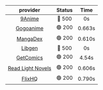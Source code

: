 | **provider** | **Status** | **Time** |
|:--------:|:------:|:----:|
| [9Anime](https://9anime.to) | 🔴 500 | 0s |
| [Gogoanime](https://gogoanime.gg) | 🟢 200 | 0.663s |
| [MangaDex](https://mangadex.org) | 🟢 200 | 0.610s |
| [Libgen](http://libgen) | 🔴 500 | 0s |
| [GetComics](https://getcomics.info/) | 🟢 200 | 4.54s |
| [Read Light Novels](https://readlightnovels.net) | 🟢 200 | 0.606s |
| [FlixHQ](https://flixhq.to) | 🟢 200 | 0.790s |
